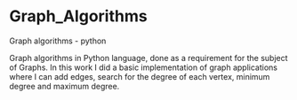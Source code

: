 # Graph_Algorithms
Graph algorithms - python

Graph algorithms in Python language, done as a requirement for the subject of Graphs. 
In this work I did a basic implementation of graph applications where I can add edges, search for the degree of each vertex, minimum degree and maximum degree.
